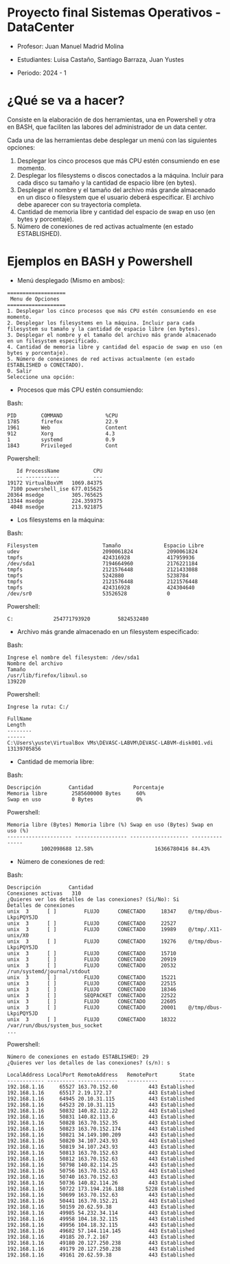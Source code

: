 # Proyecto final Sistemas Operativos - DataCenter
- Profesor: Juan Manuel Madrid Molina

- Estudiantes: Luisa Castaño, Santiago Barraza, Juan Yustes

- Periodo: 2024 - 1

# ¿Qué se va a hacer?

Consiste en la elaboración de dos herramientas, una en Powershell y otra en BASH, que 
faciliten las labores del administrador de un data center. 
 
Cada una de las herramientas debe desplegar un menú con las siguientes opciones: 
 
1.  Desplegar los cinco procesos que más CPU estén consumiendo en ese momento. 
2.  Desplegar  los  filesystems  o  discos  conectados  a  la  máquina.  Incluir  para  cada  disco  su 
tamaño y la cantidad de espacio libre (en bytes). 
3.  Desplegar  el  nombre  y  el  tamaño  del  archivo  más  grande  almacenado  en  un  disco  o 
filesystem que el usuario deberá especificar. El archivo debe aparecer con su trayectoria 
completa. 
4.  Cantidad de memoria libre y cantidad del espacio de swap en uso (en bytes y porcentaje). 
5.  Número de conexiones de red activas actualmente (en estado ESTABLISHED).

# Ejemplos en BASH y Powershell

- Menú desplegado (Mismo en ambos):
```
===================
 Menu de Opciones 
===================
1. Desplegar los cinco procesos que más CPU estén consumiendo en ese momento.
2. Desplegar los filesystems en la máquina. Incluir para cada filesystem su tamaño y la cantidad de espacio libre (en bytes).
3. Desplegar el nombre y el tamaño del archivo más grande almacenado en un filesystem especificado.
4. Cantidad de memoria libre y cantidad del espacio de swap en uso (en bytes y porcentaje).
5. Número de conexiones de red activas actualmente (en estado ESTABLISHED o CONECTADO).
0. Salir
Seleccione una opción:
```

- Procesos que más CPU estén consumiendo:

Bash:
```
PID        COMMAND              %CPU      
1785       firefox              22.9      
1961       Web                  Content   
912        Xorg                 4.3       
1          systemd              0.9       
1843       Privileged           Cont      
```
Powershell:
```
   Id ProcessName           CPU
   -- -----------           ---
19172 VirtualBoxVM   1069.84375
 7100 powershell_ise 677.015625
20364 msedge         305.765625
13344 msedge         224.359375
 4048 msedge         213.921875
```

- Los filesystems en la máquina:

Bash:
```
Filesystem                     Tamaño              Espacio Libre       
udev                           2090061824           2090061824          
tmpfs                          424316928            417959936           
/dev/sda1                      7194664960           2176221184          
tmpfs                          2121576448           2121433088          
tmpfs                          5242880              5238784             
tmpfs                          2121576448           2121576448          
tmpfs                          424316928            424304640           
/dev/sr0                       53526528             0                   
```
Powershell:
```
C:             254771793920         5824532480
```

- Archivo más grande almacenado en un filesystem especificado:

Bash:
```
Ingrese el nombre del filesystem: /dev/sda1
Nombre del archivo                                                                                   Tamaño             
/usr/lib/firefox/libxul.so                                                                           139220     
```
Powershell:
```
Ingrese la ruta: C:/

FullName                                                                 Length
--------                                                                 ------
C:\Users\yuste\VirtualBox VMs\DEVASC-LABVM\DEVASC-LABVM-disk001.vdi 13139705856
```

- Cantidad de memoria libre:

Bash:
```
Descripción         Cantidad             Porcentaje          
Memoria libre        2585600000 Bytes     60%                 
Swap en uso          0 Bytes              0%               
```
Powershell:
```
Memoria libre (Bytes) Memoria libre (%) Swap en uso (Bytes) Swap en uso (%)
--------------------- ----------------- ------------------- ---------------
           1002098688 12.58%                    16366780416 84.43%         
```

- Número de conexiones de red:

Bash:
```
Descripción         Cantidad            
Conexiones activas   310                 
¿Quieres ver los detalles de las conexiones? (Si/No): Si
Detalles de conexiones
unix  3      [ ]         FLUJO      CONECTADO     18347    @/tmp/dbus-LkpiPQY5JD
unix  3      [ ]         FLUJO      CONECTADO     22527    
unix  3      [ ]         FLUJO      CONECTADO     19989    @/tmp/.X11-unix/X0
unix  3      [ ]         FLUJO      CONECTADO     19276    @/tmp/dbus-LkpiPQY5JD
unix  3      [ ]         FLUJO      CONECTADO     15710    
unix  3      [ ]         FLUJO      CONECTADO     20919    
unix  3      [ ]         FLUJO      CONECTADO     20532    /run/systemd/journal/stdout
unix  3      [ ]         FLUJO      CONECTADO     15221    
unix  3      [ ]         FLUJO      CONECTADO     22515    
unix  3      [ ]         FLUJO      CONECTADO     18346    
unix  3      [ ]         SEQPACKET  CONECTADO     22522    
unix  3      [ ]         FLUJO      CONECTADO     22605    
unix  3      [ ]         FLUJO      CONECTADO     20001    @/tmp/dbus-LkpiPQY5JD
unix  3      [ ]         FLUJO      CONECTADO     18322    /var/run/dbus/system_bus_socket
...
```
Powershell:
```
Número de conexiones en estado ESTABLISHED: 29
¿Quieres ver los detalles de las conexiones? (s/n): s

LocalAddress LocalPort RemoteAddress   RemotePort       State
------------ --------- -------------   ----------       -----
192.168.1.16     65527 163.70.152.60          443 Established
192.168.1.16     65517 2.19.172.17            443 Established
192.168.1.16     64945 20.10.31.115           443 Established
192.168.1.16     64523 20.10.31.115           443 Established
192.168.1.16     50832 140.82.112.22          443 Established
192.168.1.16     50831 140.82.113.6           443 Established
192.168.1.16     50828 163.70.152.35          443 Established
192.168.1.16     50823 163.70.152.174         443 Established
192.168.1.16     50821 34.149.100.209         443 Established
192.168.1.16     50820 34.107.243.93          443 Established
192.168.1.16     50819 34.107.243.93          443 Established
192.168.1.16     50813 163.70.152.63          443 Established
192.168.1.16     50812 163.70.152.63          443 Established
192.168.1.16     50798 140.82.114.25          443 Established
192.168.1.16     50756 163.70.152.63          443 Established
192.168.1.16     50740 163.70.152.63          443 Established
192.168.1.16     50736 140.82.114.26          443 Established
192.168.1.16     50722 173.194.216.188       5228 Established
192.168.1.16     50699 163.70.152.63          443 Established
192.168.1.16     50441 163.70.152.21          443 Established
192.168.1.16     50159 20.62.59.38            443 Established
192.168.1.16     49985 54.232.34.114          443 Established
192.168.1.16     49958 104.18.32.115          443 Established
192.168.1.16     49956 104.18.32.115          443 Established
192.168.1.16     49682 57.144.114.145         443 Established
192.168.1.16     49185 20.7.2.167             443 Established
192.168.1.16     49180 20.127.250.238         443 Established
192.168.1.16     49179 20.127.250.238         443 Established
192.168.1.16     49161 20.62.59.38            443 Established
```

